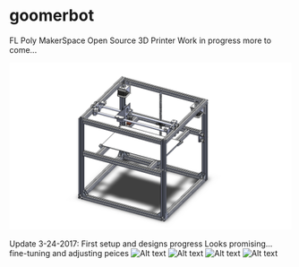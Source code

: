 # goomerbot
FL Poly MakerSpace Open Source 3D Printer
Work in progress more to come...
 
![Alt text](/3dpic.png?raw=true "3-D Printer")

Update 3-24-2017:
First setup and designs progress
Looks promising... fine-tuning and adjusting peices
![Alt text](/Pictures/Top_down.png?raw=true "Top-Down")
![Alt text](/Pictures/Side_profile.png?raw=true "Side")
![Alt text](/Pictures/extruder_assembly.png?raw=true "Extruder")
![Alt text](/Pictures/Redesigns.png?raw=true "3D Iterations")
